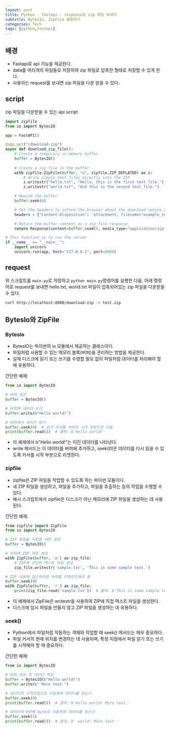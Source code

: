 ```yaml
---
layout: post
title: Python - fastapi - response로 zip 파일 보내기
subtitle: BytesIo, ZipFile 활용하기
categories: Tech
tags: [python,fastapi]
---
```


## 배경

- Fastapi로 api 기능을 제공한다.
- data를 여러개의 파일들로 저장하여 zip 파일로 압축한 형태로 저장할 수 있게 한다.
- 사용자는 request를 보내면 zip 파일을 다운 받을 수 있다.

## script

zip 파일을 다운받을 수 있는 api script
```python
import zipfile
from io import BytesIO

app = FastAPI()

@app.get("/download-zip")
async def download_zip_file():
    # Create a temporary in-memory buffer
    buffer = BytesIO()
    
    # Create a zip file in the buffer
    with zipfile.ZipFile(buffer, "w", zipfile.ZIP_DEFLATED) as z:
        # Write simple text files directly into the ZIP
        z.writestr("hello.txt", "Hello, this is the first text file.")
        z.writestr("world.txt", "And this is the second text file.")

    # Rewind the buffer
    buffer.seek(0)

    # Set the headers to inform the browser about the download nature of the response
    headers = {"Content-Disposition": 'attachment; filename="example_texts.zip"'}

    # Return the buffer content as a zip file response
    return Response(content=buffer.read(), media_type="application/zip", headers=headers)

# This function is to run the server
if __name__ == "__main__":
    import uvicorn
    uvicorn.run(app, host="127.0.0.1", port=8000)
```

## request

위 스크립트를 `main.py`로 저장하고 `python main.py`명령어를 실행한 다음, 아래 명령어로 request를 보내면 hello.txt, world.txt 파일이 압축되어있는 zip 파일을 다운받을 수 있다.

```bash
curl http://localhost:8000/download-zip -o test.zip
```

## BytesIo와 ZipFile

### BytesIo

- BytesIO는 파이썬의 io 모듈에서 제공하는 클래스이다. 
- 파일처럼 사용할 수 있는 메모리 블록(버퍼)을 관리하는 방법을 제공한다.
- 실제 디스크에 읽기 또는 쓰기를 수행할 필요 없이 파일처럼 데이터를 처리해야 할 때 유용하다.

간단한 예제:

```python
from io import BytesIO

# 버퍼 생성
buffer = BytesIO()

# 버퍼에 데이터 쓰기
buffer.write(b"Hello world!")

# 버퍼에서 데이터 읽기
buffer.seek(0)  # 읽기 커서를 버퍼의 시작 부분으로 이동
print(buffer.read())  # 출력: b'Hello world!'
```

- 이 예제에서 b"Hello world!"는 이진 데이터를 나타낸다.
- write 메서드는 이 데이터를 버퍼에 추가하고, seek(0)은 데이터를 다시 읽을 수 있도록 커서를 시작 부분으로 리셋한다.

### zipfile 

- zipfile은 ZIP 파일을 작업할 수 있도록 하는 파이썬 모듈이다.
- 새 ZIP 파일을 생성하고, 파일을 추가하고, 파일을 추출하는 등의 작업을 수행할 수 있다.
- 예시 스크립트에서 zipfile은 디스크가 아닌 메모리에 ZIP 파일을 생성하는 데 사용된다.

간단한 예제:

```python
from zipfile import ZipFile
from io import BytesIO

# ZIP 파일을 저장할 버퍼 생성
buffer = BytesIO()

# 버퍼에 ZIP 파일 생성
with ZipFile(buffer, 'w') as zip_file:
    # ZIP에 간단한 텍스트 파일 생성
    zip_file.writestr('sample.txt', 'This is some sample text.')

# ZIP 내용에 접근하려면 버퍼를 리와인드해야 함
buffer.seek(0)
with ZipFile(buffer, 'r') as zip_file:
    print(zip_file.read('sample.txt'))  # 출력: b'This is some sample text.'
```

- 이 예제에서 ZipFile은 writestr을 사용하여 ZIP에 직접 텍스트 파일을 생성한다.
- 디스크에 임시 파일을 만들지 않고 ZIP 파일을 생성하는 데 유용하다.

### seek()

- Python에서 파일처럼 작동하는 객체와 작업할 때 seek() 메서드는 매우 중요하다.
- 파일 커서의 현재 위치를 변경하는 데 사용되며, 특정 지점에서 파일 읽기 또는 쓰기를 시작해야 할 때 중요하다.

간단한 예제:

```python
from io import BytesIO

# 버퍼 생성 및 데이터 작성
buffer = BytesIO(b"Hello world!")
buffer.write(b" More text.")

# 데이터의 시작지점으로 이동하여 데이터를 읽는다
buffer.seek(0)
print(buffer.read())  # 결과: b'Hello world! More text.'

# 데이터의 6번째 byte로 이동하여 데이터를 읽는다
buffer.seek(5)
print(buffer.read())  # 결과: b' world! More text.'
````
